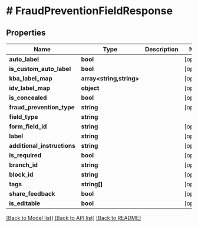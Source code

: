 # # FraudPreventionFieldResponse

## Properties

Name | Type | Description | Notes
------------ | ------------- | ------------- | -------------
**auto_label** | **bool** |  | [optional]
**is_custom_auto_label** | **bool** |  | [optional]
**kba_label_map** | **array<string,string>** |  | [optional]
**idv_label_map** | **object** |  | [optional]
**is_concealed** | **bool** |  | [optional]
**fraud_prevention_type** | **string** |  | [optional]
**field_type** | **string** |  |
**form_field_id** | **string** |  | [optional]
**label** | **string** |  | [optional]
**additional_instructions** | **string** |  | [optional]
**is_required** | **bool** |  | [optional]
**branch_id** | **string** |  | [optional]
**block_id** | **string** |  | [optional]
**tags** | **string[]** |  | [optional]
**share_feedback** | **bool** |  | [optional]
**is_editable** | **bool** |  | [optional]

[[Back to Model list]](../../README.md#models) [[Back to API list]](../../README.md#endpoints) [[Back to README]](../../README.md)
